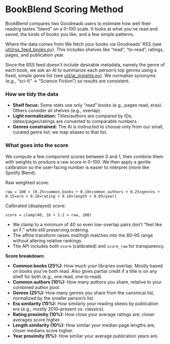 # BookBlend Scoring Method
BookBlend compares two Goodreads users to estimate how well their reading tastes “blend” on a 0–100 scale. It looks at what you’ve read and saved, the kinds of books you like, and a few simple patterns.

Where the data comes from
We fetch your books via Goodreads’ RSS (see [util/rss_feed_books.py](util/rss_feed_books.py)). This includes shelves like “read”, “to-read”, ratings, pages, and publication year.

Since the RSS feed doesn't include desirable metadata, namely the genre of each book, we ask an AI to summarize each person’s top genres using a fixed, simple genre list (see 
[util/ai_insights.py](util/ai_insights.py)). We normalize synonyms (e.g., “sci-fi” → “Science Fiction”) so results are consistent.

### How we tidy the data
- **Shelf focus:** Some stats use only “read” books (e.g., pages read, eras). Others consider all shelves (e.g., overlap).
- **Light normalization:** Titles/authors are compared by IDs; dates/pages/ratings are converted to comparable numbers.
- **Genres constrained:** The AI is instructed to choose only from our small, curated genre list; we map aliases to that list.

### What goes into the score
We compute a few component scores between 0 and 1, then combine them with weights to produce a raw score in 0–100. We then apply a gentle calibration so the user-facing number is easier to interpret (more like Spotify Blend).

Raw weighted score:

`raw = 100 × [0.25×common_books + 0.10×common_authors + 0.25×genres + 0.15×era + 0.10×rating + 0.10×length + 0.05×year]`

Calibrated (displayed) score:

`score = clamp(40, 16 + 1.2 × raw, 100)`

- We clamp to a minimum of 40 so even low-overlap pairs don’t “feel like an F,” while still preserving ordering.
- The affine transform raises mid/high matches into the 80–95 range without altering relative rankings.
- The API includes both `score` (calibrated) and `score_raw` for transparency.

**Score breakdown:**
- **Common books (25%):** How much your libraries overlap. Mostly based on books you’ve both read. Also gives partial credit if a title is on any shelf for both (e.g., one read, one to‑read).
- **Common authors (10%):** How many authors you share, relative to your combined author pool.
- **Genres (25%):** How many genres you share from the canonical list, normalized by the smaller person’s list.
- **Era similarity (15%):** How similarly your reading skews by publication era (e.g., mostly 2010–present vs. classics).
- **Rating proximity (10%):** How close your average ratings are; closer averages score higher.
- **Length similarity (10%):** How similar your median page lengths are; closer medians score higher.
- **Year proximity (5%):** How similar your average publication years are.
